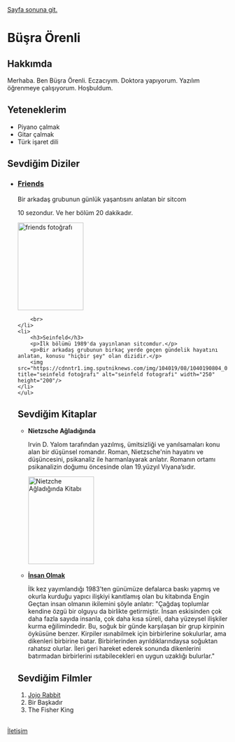 <head>
<meta charset="UTF-8">
<!--ilk baslik-->
<a href="#footer">Sayfa sonuna git.</a>
<h1>Büşra Örenli</h1>
<!--ikinci baslik-->
<h2>Hakkımda</h2>
<p>Merhaba. Ben Büşra Örenli. Eczacıyım. Doktora yapıyorum. Yazılım öğrenmeye çalışıyorum. Hoşbuldum.</p>
<h2>Yeteneklerim</h2>
<p>
    <ul>
        <li>Piyano çalmak</li>
        <li>Gitar çalmak</li>
        <li>Türk işaret dili</li>
    </ul>
</p>
<h2>Sevdiğim Diziler</h2>
    <ul>
    <li>
        <h3><a href="https://www.imdb.com/title/tt0108778/">Friends</a></h3>
        <p>Bir arkadaş grubunun günlük yaşantısını anlatan bir sitcom</p>
        <p>10 sezondur. Ve her bölüm 20 dakikadır.</p>
        <img src="https://m.media-amazon.com/images/M/MV5BNDVkYjU0MzctMWRmZi00NTkxLTgwZWEtOWVhYjZlYjllYmU4XkEyXkFqcGdeQXVyNTA4NzY1MzY@._V1_.jpg" title="friends fotoğrafı" alt="friends fotoğrafı" width="150" height="200"/>
    
        <br>
    </li>
    <li>
        <h3>Seinfeld</h3>
        <p>İlk bölümü 1989'da yayınlanan sitcomdur.</p>
        <p>Bir arkadaş grubunun birkaç yerde geçen gündelik hayatını anlatan, konusu "hiçbir şey" olan dizidir.</p>
        <img src="https://cdnntr1.img.sputniknews.com/img/104019/08/1040190804_0:11:2560:1458_1920x0_80_0_0_ec4093d93d8c44b5fbb7784f30bce512.jpg" title="seinfeld fotoğrafı" alt="seinfeld fotografi" width="250" height="200"/>
    </li>
    </ul>
<h2>Sevdiğim Kitaplar</h2>
<ul>
    <strong><li>Nietzsche Ağladığında</li></strong>
        <p>
            Irvin D. Yalom tarafından yazılmış, ümitsizliği ve yanılsamaları konu alan bir düşünsel romandır. Roman, Nietzsche'nin hayatını ve düşüncesini, psikanaliz ile harmanlayarak anlatır. Romanın ortamı psikanalizin doğumu öncesinde olan 19.yüzyıl Viyana’sıdır.  
        </p>
        <img src="https://i.dr.com.tr/cache/500x400-0/originals/0000000065453-1.jpg" alt="Nietzche Ağladığında Kitabı" width="150" height="200">
        <br>
        <br>
    <strong><li>
        <a href="https://www.goodreads.com/tr/book/show/11079931-i-nsan-olmak" target="_blank">İnsan Olmak</a>
    </li></strong>
        <p>
            İlk kez yayımlandığı 1983'ten günümüze defalarca baskı yapmış ve okurla kurduğu yapıcı ilişkiyi kanıtlamış olan bu kitabında Engin Geçtan insan olmanın ikilemini şöyle anlatır: "Çağdaş toplumlar kendine özgü bir olguyu da birlikte getirmiştir. İnsan eskisinden çok daha fazla sayıda insanla, çok daha kısa süreli, daha yüzeysel ilişkiler kurma eğilimindedir. Bu, soğuk bir günde karşılaşan bir grup kirpinin öyküsüne benzer. Kirpiler ısınabilmek için birbirlerine sokulurlar, ama dikenleri birbirine batar. Birbirlerinden ayrıldıklarındaysa soğuktan rahatsız olurlar. İleri geri hareket ederek sonunda dikenlerini batırmadan birbirlerini ısıtabilecekleri en uygun uzaklığı bulurlar."
        </p>
    
</ul>
<h2 id="footer"> Sevdiğim Filmler</h2>
    <ol>
        <li>
            <a href="https://www.imdb.com/title/tt2584384/" target="_blank">Jojo Rabbit</a>
        </li>
        <li>Bir Başkadır</li>
        <li>The Fisher King</li>
    </ul>
    <br>
<a href="mailto:busraorenli56@gmail.com">İletişim</a>